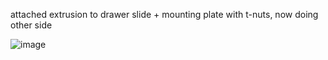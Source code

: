 attached extrusion to drawer slide + mounting plate with t-nuts, now doing other side


![image](https://github.com/morotonai/replac3d/assets/156618723/0d1bfcc0-62d3-479d-a7d0-f8eb3a4647fa)
